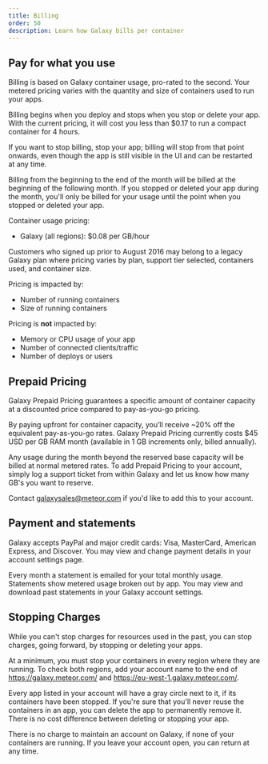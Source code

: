 ```yaml
---
title: Billing
order: 50
description: Learn how Galaxy bills per container
---
```


<h2 id="billing-usage">Pay for what you use</h2>

Billing is based on Galaxy container usage, pro-rated to the second. Your metered pricing varies with the quantity and size of containers used to run your apps.

Billing begins when you deploy and stops when you stop or delete your app. With the current pricing, it will cost you less than $0.17 to run a compact container for 4 hours.

If you want to stop billing, stop your app; billing will stop from that point onwards, even though the app is still visible in the UI and can be restarted at any time.

Billing from the beginning to the end of the month will be billed at the beginning of the following month. If you stopped or deleted your app during the month, you'll only be billed for your usage until the point when you stopped or deleted your app.

Container usage pricing:

- Galaxy (all regions): $0.08 per GB/hour

Customers who signed up prior to August 2016 may belong to a legacy Galaxy plan where pricing varies by plan, support tier selected, containers used, and container size. 

Pricing is impacted by:
- Number of running containers
- Size of running containers

Pricing is **not** impacted by:

- Memory or CPU usage of your app
- Number of connected clients/traffic
- Number of deploys or users

<h2 id="reserved-pricing">Prepaid Pricing</h2>

Galaxy Prepaid Pricing guarantees a specific amount of container capacity at a discounted price compared to pay-as-you-go pricing. 

By paying upfront for container capacity, you’ll receive ~20% off the equivalent pay-as-you-go rates. Galaxy Prepaid Pricing currently costs $45 USD per GB RAM month (available in 1 GB increments only, billed annually). 

Any usage during the month beyond the reserved base capacity will be billed at normal metered rates. To add Prepaid Pricing to your account, simply log a support ticket from within Galaxy and let us know how many GB's you want to reserve.

Contact <a href="mailto:galaxysales@meteor.com">galaxysales@meteor.com</a> if you'd like to add this to your account.

<h2 id="billing-update">Payment and statements</h2>

Galaxy accepts PayPal and major credit cards: Visa, MasterCard, American Express, and Discover. You may view and change payment details in your account settings page.

Every month a statement is emailed for your total monthly usage. Statements show metered usage broken out by app. You may view and download past statements in your Galaxy account settings.

<h2 id="stopping-charges">Stopping Charges</h2>

While you can't stop charges for resources used in the past, you can stop charges, going forward, by stopping or deleting your apps.

At a minimum, you must stop your containers in every region where they are running. To check both regions, add your account name to the end of https://galaxy.meteor.com/ and https://eu-west-1.galaxy.meteor.com/.

Every app listed in your account will have a gray circle next to it, if its containers have been stopped.  If you're sure that you'll never reuse the containers in an app, you can delete the app to permanently remove it. There is no cost difference between deleting or stopping your app.

There is no charge to maintain an account on Galaxy, if none of your containers are running. If you leave your account open, you can return at any time.



